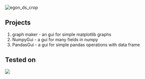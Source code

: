 ![egon_ds_crop](https://user-images.githubusercontent.com/95249974/199279020-5dbbc237-185f-432a-b087-2036a822c151.png)

## Projects
1. graph maker - an gui for simple matplotlib graphs  
2. NumpyGui - a gui for many fields in numpy  
3. PandasGui - a gui for simple pandas operations with data frame 

## Tested on
<img src="https://img.shields.io/badge/Windows-0078D6?style=for-the-badge&logo=windows&logoColor=white" />
